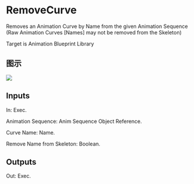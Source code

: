 # RemoveCurve

Removes an Animation Curve by Name from the given Animation Sequence (Raw Animation Curves [Names] may not be removed from the Skeleton)

Target is Animation Blueprint Library

## 图示

![]($-20221218-17515432.png)

## Inputs

In: Exec.

Animation Sequence: Anim Sequence Object Reference.

Curve Name: Name.

Remove Name from Skeleton: Boolean.  

## Outputs

Out: Exec.

